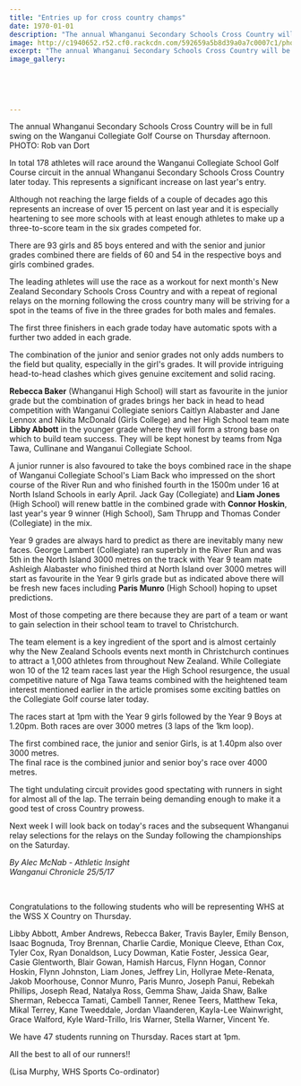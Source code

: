 ```yaml
---
title: "Entries up for cross country champs"
date: 1970-01-01
description: "The annual Whanganui Secondary Schools Cross Country will be in full swing on the Wanganui Collegiate Golf Course on Thursday afternoon..."
image: http://c1940652.r52.cf0.rackcdn.com/592659a5b8d39a0a7c0007c1/photo-of-last-years-X-country-chron-25-May.jpg
excerpt: "The annual Whanganui Secondary Schools Cross Country will be in full swing on the Wanganui Collegiate Golf Course on Thursday afternoon."
image_gallery:
    
    
    
    
    
---
```


<p><span>The annual Whanganui Secondary Schools Cross Country will be in full swing on the Wanganui Collegiate Golf Course on Thursday afternoon. <br />PHOTO: Rob van Dort</span></p>
<p>In total 178 athletes will race around the Wanganui Collegiate School Golf Course circuit in the annual Whanganui Secondary Schools Cross Country later today. This represents a significant increase on last year's entry.</p>
<p>Although not reaching the large fields of a couple of decades ago this represents an increase of over 15 percent on last year and it is especially heartening to see more schools with at least enough athletes to make up a three-to-score team in the six grades competed for.</p>
<p>There are 93 girls and 85 boys entered and with the senior and junior grades combined there are fields of 60 and 54 in the respective boys and girls combined grades.</p>
<p>The leading athletes will use the race as a workout for next month's New Zealand Secondary Schools Cross Country and with a repeat of regional relays on the morning following the cross country many will be striving for a spot in the teams of five in the three grades for both males and females.</p>
<p>The first three finishers in each grade today have automatic spots with a further two added in each grade.</p>
<p>The combination of the junior and senior grades not only adds numbers to the field but quality, especially in the girl's grades. It will provide intriguing head-to-head clashes which gives genuine excitement and solid racing.</p>
<p><strong>Rebecca Baker</strong> (Whanganui High School) will start as favourite in the junior grade but the combination of grades brings her back in head to head competition with Wanganui Collegiate seniors Caitlyn Alabaster and Jane Lennox and Nikita McDonald (Girls College) and her High School team mate <strong>Libby Abbott</strong> in the younger grade where they will form a strong base on which to build team success. They will be kept honest by teams from Nga Tawa, Cullinane and Wanganui Collegiate School.</p>
<p>A junior runner is also favoured to take the boys combined race in the shape of Wanganui Collegiate School's Liam Back who impressed on the short course of the River Run and who finished fourth in the 1500m under 16 at North Island Schools in early April. Jack Gay (Collegiate) and<strong> Liam Jones</strong> (High School) will renew battle in the combined grade with <strong>Connor Hoskin</strong>, last year's year 9 winner (High School), Sam Thrupp and Thomas Conder (Collegiate) in the mix.&nbsp;</p>
<p>Year 9 grades are always hard to predict as there are inevitably many new faces. George Lambert (Collegiate) ran superbly in the River Run and was 5th in the North Island 3000 metres on the track with Year 9 team mate Ashleigh Alabaster who finished third at North Island over 3000 metres will start as favourite in the Year 9 girls grade but as indicated above there will be fresh new faces including <strong>Paris Munro</strong> (High School) hoping to upset predictions.</p>
<p>Most of those competing are there because they are part of a team or want to gain selection in their school team to travel to Christchurch.</p>
<p>The team element is a key ingredient of the sport and is almost certainly why the New Zealand Schools events next month in Christchurch continues to attract a 1,000 athletes from throughout New Zealand. While Collegiate won 10 of the 12 team races last year the High School resurgence, the usual competitive nature of Nga Tawa teams combined with the heightened team interest mentioned earlier in the article promises some exciting battles on the Collegiate Golf course later today.</p>
<p>The races start at 1pm with the Year 9 girls followed by the Year 9 Boys at 1.20pm. Both races are over 3000 metres (3 laps of the 1km loop).</p>
<p>The first combined race, the junior and senior Girls, is at 1.40pm also over 3000 metres.&nbsp;<br />The final race is the combined junior and senior boy's race over 4000 metres.</p>
<p>The tight undulating circuit provides good spectating with runners in sight for almost all of the lap. The terrain being demanding enough to make it a good test of cross Country prowess.</p>
<p>Next week I will look back on today's races and the subsequent Whanganui relay selections for the relays on the Sunday following the championships on the Saturday.</p>
<p class="clear syndicator"><em>By Alec McNab - Athletic Insight</em><br /><em>Wanganui Chronicle 25/5/17</em></p>
<p class="clear syndicator"><em><br /></em></p>
<p>Congratulations to the following students who will be representing WHS at the WSS X Country on Thursday.</p>
<p>Libby Abbott, Amber Andrews, Rebecca Baker, Travis Bayler, Emily Benson, Isaac Bognuda, Troy Brennan, Charlie Cardie, Monique Cleeve, Ethan Cox, Tyler Cox, Ryan Donaldson, Lucy Dowman, Katie Foster, Jessica Gear, Casie Glentworth, Blair Gowan, Hamish Harcus, Flynn Hogan, Connor Hoskin, Flynn Johnst<span class="text_exposed_show">on, Liam Jones, Jeffrey Lin, Hollyrae Mete-Renata, Jakob Moorhouse, Connor Munro, Paris Munro, Joseph Panui, Rebekah Phillips, Joseph Read, Natalya Ross, Gemma Shaw, Jaida Shaw, Balke Sherman, Rebecca Tamati, Cambell Tanner, Renee Teers, Matthew Teka, Mikal Terrey, Kane Tweeddale, Jordan Vlaanderen, Kayla-Lee Wainwright, Grace Walford, Kyle Ward-Trillo, Iris Warner, Stella Warner, Vincent Ye.</span></p>
<div class="text_exposed_show">
<p>We have 47 students running on Thursday. Races start at 1pm.</p>
<p>All the best to all of our runners!!</p>
</div>
<p class="clear syndicator">(Lisa Murphy, WHS Sports Co-ordinator)</p>

